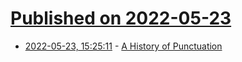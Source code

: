 # [Published on 2022-05-23](index.md)

* [2022-05-23, 15:25:11](https://news.ycombinator.com/item?id=31480206) - [A History of Punctuation](https://aeon.co/essays/beside-the-point-punctuation-is-dead-long-live-punctuation)
